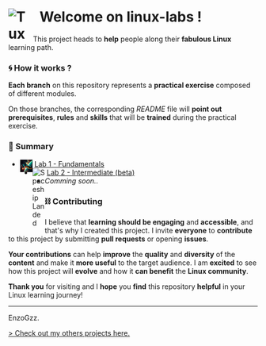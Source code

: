 #  <img align="left" alt="Tux" src="/assets/tux.png" width="50x"/>&nbsp; Welcome on linux-labs !

This project heads to **help** people along their **fabulous Linux** learning path.

### 🌀 How it works ?

**Each branch** on this repository represents a **practical exercise** composed of different modules.

On those branches, the corresponding _README_ file will **point out** **prerequisites**, **rules** and **skills** that will be **trained** during the practical exercise.

### 📒 Summary

 - <img align="left" alt="Spaceship" src="https://raw.githubusercontent.com/EnzoGzz/linux-labs/lab1-fundamentals/assets/spaceship.png" width="25x"/>&nbsp;[Lab 1 - Fundamentals](https://github.com/EnzoGzz/linux-labs/tree/lab1-fundamentals)
 - <img align="left" alt="Spaceship Landed" src="https://raw.githubusercontent.com/EnzoGzz/linux-labs/lab2-intermediate/assets/spaceship_landed.png" width="25x"/>&nbsp;[Lab 2 - Intermediate (beta)](https://github.com/EnzoGzz/linux-labs/tree/lab2-intermediate)
 - _Comming soon.._

### ⛓ Contributing

I believe that **learning should be engaging** and **accessible**, and that's why I created this project. I invite **everyone** to **contribute** to this project by submitting **pull requests** or opening **issues**. 

**Your contributions** can help **improve** the **quality** and **diversity** of the **content** and make it **more useful** to the target audience. I am **excited** to see how this project will **evolve** and how it **can benefit** the **Linux community**. 

**Thank you** for visiting and I **hope** you **find** this repository **helpful** in your Linux learning journey!

---

EnzoGzz.

[> Check out my others projects here.](https://github.com/EnzoGzz/)
